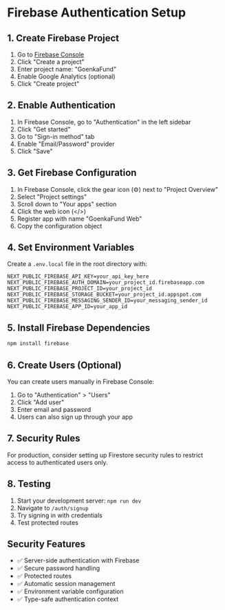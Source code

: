 # Firebase Authentication Setup

## 1. Create Firebase Project

1. Go to [Firebase Console](https://console.firebase.google.com/)
2. Click "Create a project"
3. Enter project name: "GoenkaFund"
4. Enable Google Analytics (optional)
5. Click "Create project"

## 2. Enable Authentication

1. In Firebase Console, go to "Authentication" in the left sidebar
2. Click "Get started"
3. Go to "Sign-in method" tab
4. Enable "Email/Password" provider
5. Click "Save"

## 3. Get Firebase Configuration

1. In Firebase Console, click the gear icon (⚙️) next to "Project Overview"
2. Select "Project settings"
3. Scroll down to "Your apps" section
4. Click the web icon (</>)
5. Register app with name "GoenkaFund Web"
6. Copy the configuration object

## 4. Set Environment Variables

Create a `.env.local` file in the root directory with:

```
NEXT_PUBLIC_FIREBASE_API_KEY=your_api_key_here
NEXT_PUBLIC_FIREBASE_AUTH_DOMAIN=your_project_id.firebaseapp.com
NEXT_PUBLIC_FIREBASE_PROJECT_ID=your_project_id
NEXT_PUBLIC_FIREBASE_STORAGE_BUCKET=your_project_id.appspot.com
NEXT_PUBLIC_FIREBASE_MESSAGING_SENDER_ID=your_messaging_sender_id
NEXT_PUBLIC_FIREBASE_APP_ID=your_app_id
```

## 5. Install Firebase Dependencies

```bash
npm install firebase
```

## 6. Create Users (Optional)

You can create users manually in Firebase Console:

1. Go to "Authentication" > "Users"
2. Click "Add user"
3. Enter email and password
4. Users can also sign up through your app

## 7. Security Rules

For production, consider setting up Firestore security rules to restrict access to authenticated users only.

## 8. Testing

1. Start your development server: `npm run dev`
2. Navigate to `/auth/signup`
3. Try signing in with credentials
4. Test protected routes

## Security Features

- ✅ Server-side authentication with Firebase
- ✅ Secure password handling
- ✅ Protected routes
- ✅ Automatic session management
- ✅ Environment variable configuration
- ✅ Type-safe authentication context 